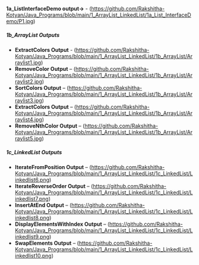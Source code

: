 **1a_ListInterfaceDemo output->** - (https://github.com/Rakshitha-Kotyan/Java_Programs/blob/main/1_ArrayList_LinkedList/1a_List_InterfaceDemo/P1.jpg)
##### 1b_ArrayList Outputs
- **ExtractColors Output** - (https://github.com/Rakshitha-Kotyan/Java_Programs/blob/main/1_ArrayList_LinkedList/1b_ArrayList/Arraylist1.jpg)
- **RemoveColor Output** – (https://github.com/Rakshitha-Kotyan/Java_Programs/blob/main/1_ArrayList_LinkedList/1b_ArrayList/Arraylist2.jpg)
- **SortColors Output** – (https://github.com/Rakshitha-Kotyan/Java_Programs/blob/main/1_ArrayList_LinkedList/1b_ArrayList/Arraylist3.jpg)
- **ExtractColors Output** – (https://github.com/Rakshitha-Kotyan/Java_Programs/blob/main/1_ArrayList_LinkedList/1b_ArrayList/Arraylist4.jpg)
- **RemoveNthColor Output** – (https://github.com/Rakshitha-Kotyan/Java_Programs/blob/main/1_ArrayList_LinkedList/1b_ArrayList/Arraylist5.jpg)
##### 1c_LinkedList Outputs
- **IterateFromPosition Output** – (https://github.com/Rakshitha-Kotyan/Java_Programs/blob/main/1_ArrayList_LinkedList/1c_LinkedList/Linkedlist6.png)
- **IterateReverseOrder Output** – (https://github.com/Rakshitha-Kotyan/Java_Programs/blob/main/1_ArrayList_LinkedList/1c_LinkedList/Linkedlist7.png)
- **InsertAtEnd Output** – (https://github.com/Rakshitha-Kotyan/Java_Programs/blob/main/1_ArrayList_LinkedList/1c_LinkedList/Linkedlist8.png)  
- **DisplayElementsWithIndex Output** – (https://github.com/Rakshitha-Kotyan/Java_Programs/blob/main/1_ArrayList_LinkedList/1c_LinkedList/Linkedlist9.png) 
- **SwapElements Output** – (https://github.com/Rakshitha-Kotyan/Java_Programs/blob/main/1_ArrayList_LinkedList/1c_LinkedList/Linkedlist10.png)
